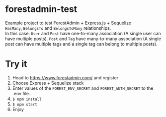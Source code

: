 # forestadmin-test
Example project to test ForestAdmin + Express.js + Sequelize  
`HasMany`, `BelongsTo` and `BelongsToMany` relationships.  
In this case: `User` and `Post` have one-to-many association (A single user can have multiple posts). `Post` and `Tag` have many-to-many association (A single post can have multiple tags and a single tag can belong to multiple posts).  
# Try it
1. Head to https://www.forestadmin.com/ and register
2. Choose Express + Sequelize stack
3. Enter values of the `FOREST_ENV_SECRET` and `FOREST_AUTH_SECRET` to the .env file.
4. `$ npm install`
5. `$ npm start` 
6. Enjoy
